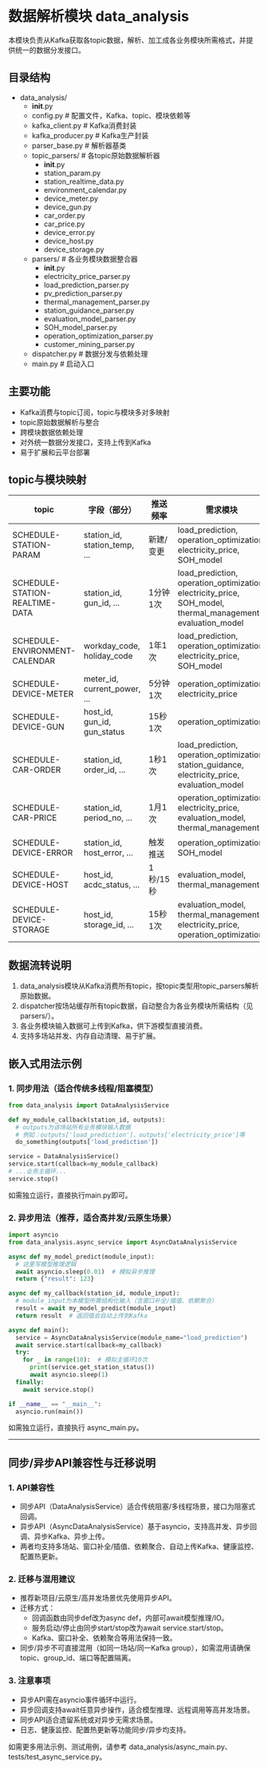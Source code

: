 # 数据解析模块 data_analysis

本模块负责从Kafka获取各topic数据，解析、加工成各业务模块所需格式，并提供统一的数据分发接口。

## 目录结构

- data_analysis/
  - __init__.py
  - config.py           # 配置文件，Kafka、topic、模块依赖等
  - kafka_client.py     # Kafka消费封装
  - kafka_producer.py   # Kafka生产封装
  - parser_base.py      # 解析器基类
  - topic_parsers/      # 各topic原始数据解析器
      - __init__.py
      - station_param.py
      - station_realtime_data.py
      - environment_calendar.py
      - device_meter.py
      - device_gun.py
      - car_order.py
      - car_price.py
      - device_error.py
      - device_host.py
      - device_storage.py
  - parsers/            # 各业务模块数据整合器
      - __init__.py
      - electricity_price_parser.py
      - load_prediction_parser.py
      - pv_prediction_parser.py
      - thermal_management_parser.py
      - station_guidance_parser.py
      - evaluation_model_parser.py
      - SOH_model_parser.py
      - operation_optimization_parser.py
      - customer_mining_parser.py
  - dispatcher.py       # 数据分发与依赖处理
  - main.py             # 启动入口

## 主要功能
- Kafka消费与topic订阅，topic与模块多对多映射
- topic原始数据解析与整合
- 跨模块数据依赖处理
- 对外统一数据分发接口，支持上传到Kafka
- 易于扩展和云平台部署

## topic与模块映射

| topic                        | 字段（部分） | 推送频率 | 需求模块 |
|------------------------------|--------------|----------|----------|
| SCHEDULE-STATION-PARAM       | station_id, station_temp, ... | 新建/变更 | load_prediction, operation_optimization, electricity_price, SOH_model |
| SCHEDULE-STATION-REALTIME-DATA | station_id, gun_id, ... | 1分钟1次 | load_prediction, operation_optimization, electricity_price, SOH_model, thermal_management, evaluation_model |
| SCHEDULE-ENVIRONMENT-CALENDAR | workday_code, holiday_code | 1年1次 | load_prediction, operation_optimization, electricity_price, SOH_model |
| SCHEDULE-DEVICE-METER        | meter_id, current_power, ... | 5分钟1次 | operation_optimization, electricity_price |
| SCHEDULE-DEVICE-GUN          | host_id, gun_id, gun_status | 15秒1次 | operation_optimization |
| SCHEDULE-CAR-ORDER           | station_id, order_id, ... | 1秒1次 | load_prediction, operation_optimization, station_guidance, electricity_price, evaluation_model |
| SCHEDULE-CAR-PRICE           | station_id, period_no, ... | 1月1次 | operation_optimization, electricity_price, evaluation_model, thermal_management |
| SCHEDULE-DEVICE-ERROR        | station_id, host_error, ... | 触发推送 | operation_optimization, SOH_model |
| SCHEDULE-DEVICE-HOST         | host_id, acdc_status, ... | 1秒/15秒 | evaluation_model, thermal_management |
| SCHEDULE-DEVICE-STORAGE      | host_id, storage_id, ... | 15秒1次 | evaluation_model, thermal_management, electricity_price, operation_optimization |


## 数据流转说明

1. data_analysis模块从Kafka消费所有topic，按topic类型用topic_parsers解析原始数据。
2. dispatcher按场站缓存所有topic数据，自动整合为各业务模块所需结构（见parsers/）。
3. 各业务模块输入数据可上传到Kafka，供下游模型直接消费。
4. 支持多场站并发、内存自动清理、易于扩展。


## 嵌入式用法示例

### 1. 同步用法（适合传统多线程/阻塞模型）

```python
from data_analysis import DataAnalysisService

def my_module_callback(station_id, outputs):
  # outputs为该场站所有业务模块输入数据
  # 例如：outputs['load_prediction']、outputs['electricity_price']等
  do_something(outputs['load_prediction'])

service = DataAnalysisService()
service.start(callback=my_module_callback)
# ...业务主循环...
service.stop()
```

如需独立运行，直接执行main.py即可。

### 2. 异步用法（推荐，适合高并发/云原生场景）

```python
import asyncio
from data_analysis.async_service import AsyncDataAnalysisService

async def my_model_predict(module_input):
  # 这里写模型推理逻辑
  await asyncio.sleep(0.01)  # 模拟异步推理
  return {"result": 123}

async def my_callback(station_id, module_input):
  # module_input为本模型所需结构化输入（含窗口补全/插值、依赖聚合）
  result = await my_model_predict(module_input)
  return result  # 返回值会自动上传到Kafka

async def main():
  service = AsyncDataAnalysisService(module_name="load_prediction")
  await service.start(callback=my_callback)
  try:
    for _ in range(10):  # 模拟主循环10次
      print(service.get_station_status())
      await asyncio.sleep(1)
  finally:
    await service.stop()

if __name__ == "__main__":
  asyncio.run(main())
```

如需独立运行，直接执行 async_main.py。

---

## 同步/异步API兼容性与迁移说明

### 1. API兼容性
- 同步API（DataAnalysisService）适合传统阻塞/多线程场景，接口为阻塞式回调。
- 异步API（AsyncDataAnalysisService）基于asyncio，支持高并发、异步回调、异步Kafka、异步上传。
- 两者均支持多场站、窗口补全/插值、依赖聚合、自动上传Kafka、健康监控、配置热更新。

### 2. 迁移与混用建议
- 推荐新项目/云原生/高并发场景优先使用异步API。
- 迁移方式：
  - 回调函数由同步def改为async def，内部可await模型推理/IO。
  - 服务启动/停止由同步start/stop改为await service.start/stop。
  - Kafka、窗口补全、依赖聚合等用法保持一致。
- 同步/异步不可直接混用（如同一场站/同一Kafka group），如需混用请确保topic、group_id、端口等配置隔离。

### 3. 注意事项
- 异步API需在asyncio事件循环中运行。
- 异步回调支持await任意异步操作，适合模型推理、远程调用等高并发场景。
- 同步API适合遗留系统或对异步无需求场景。
- 日志、健康监控、配置热更新等功能同步/异步均支持。

如需更多用法示例、测试用例，请参考 data_analysis/async_main.py、tests/test_async_service.py。

